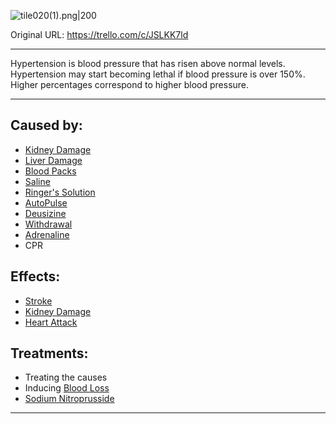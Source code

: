 ![tile020(1).png\|200](/Blood/Hypertension%20-%20Attachments/6718845db30472d958dd7acf.png)

Original URL: https://trello.com/c/JSLKK7ld

---

Hypertension is blood pressure that has risen above normal levels. Hypertension may start becoming lethal if blood pressure is over 150%. Higher percentages correspond to higher blood pressure.

---

## Caused by:

- [Kidney Damage](../Torso/Kidney%20Damage.md)
- [Liver Damage](../Torso/Liver%20Damage.md)
- [Blood Packs](../Items/Blood%20Packs.md)
- [Saline](../Items/Saline.md)
- [Ringer's Solution](../Items/Ringer's%20Solution.md)
- [AutoPulse](../Items/AutoPulse.md)
- [Deusizine](../Items/Deusizine.md)
- [Withdrawal](../Head_Brain/Withdrawal.md)
- [Adrenaline](../Items/Adrenaline.md)
- CPR

## Effects:

- [Stroke](../Head_Brain/Stroke.md)
- [Kidney Damage](../Torso/Kidney%20Damage.md)
- [Heart Attack](../Heart/Heart%20Attack.md)

## Treatments:

- Treating the causes
- Inducing [Blood Loss](Blood%20Loss.md)
- [Sodium Nitroprusside](../Items/Sodium%20Nitroprusside.md)

---

